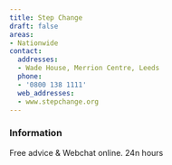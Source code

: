 ```yaml
---
title: Step Change
draft: false
areas:
- Nationwide
contact:
  addresses:
  - Wade House, Merrion Centre, Leeds
  phone:
  - '0800 138 1111'
  web_addresses:
  - www.stepchange.org
---
```


### Information
Free advice & Webchat online. 24n hours

